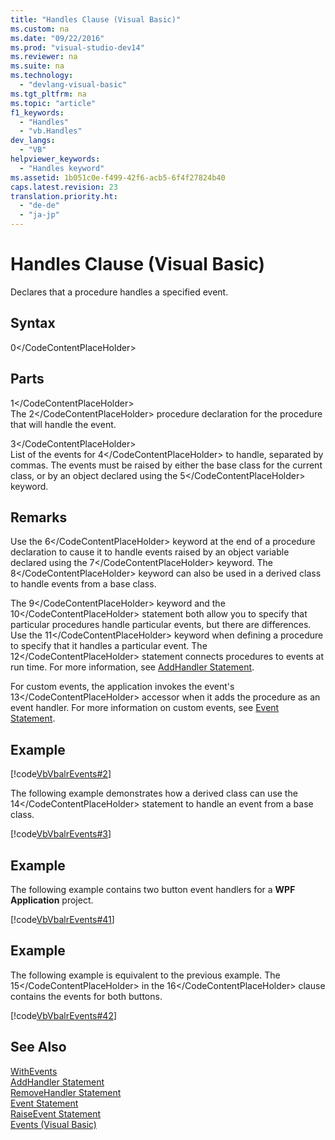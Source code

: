 ```yaml
---
title: "Handles Clause (Visual Basic)"
ms.custom: na
ms.date: "09/22/2016"
ms.prod: "visual-studio-dev14"
ms.reviewer: na
ms.suite: na
ms.technology: 
  - "devlang-visual-basic"
ms.tgt_pltfrm: na
ms.topic: "article"
f1_keywords: 
  - "Handles"
  - "vb.Handles"
dev_langs: 
  - "VB"
helpviewer_keywords: 
  - "Handles keyword"
ms.assetid: 1b051c0e-f499-42f6-acb5-6f4f27824b40
caps.latest.revision: 23
translation.priority.ht: 
  - "de-de"
  - "ja-jp"
---
```

# Handles Clause (Visual Basic)
Declares that a procedure handles a specified event.  
  
## Syntax  
  
<CodeContentPlaceHolder>0\</CodeContentPlaceHolder>  
## Parts  
 <CodeContentPlaceHolder>1\</CodeContentPlaceHolder>  
 The <CodeContentPlaceHolder>2\</CodeContentPlaceHolder> procedure declaration for the procedure that will handle the event.  
  
 <CodeContentPlaceHolder>3\</CodeContentPlaceHolder>  
 List of the events for <CodeContentPlaceHolder>4\</CodeContentPlaceHolder> to handle, separated by commas. The events must be raised by either the base class for the current class, or by an object declared using the <CodeContentPlaceHolder>5\</CodeContentPlaceHolder> keyword.  
  
## Remarks  
 Use the <CodeContentPlaceHolder>6\</CodeContentPlaceHolder> keyword at the end of a procedure declaration to cause it to handle events raised by an object variable declared using the <CodeContentPlaceHolder>7\</CodeContentPlaceHolder> keyword. The <CodeContentPlaceHolder>8\</CodeContentPlaceHolder> keyword can also be used in a derived class to handle events from a base class.  
  
 The <CodeContentPlaceHolder>9\</CodeContentPlaceHolder> keyword and the <CodeContentPlaceHolder>10\</CodeContentPlaceHolder> statement both allow you to specify that particular procedures handle particular events, but there are differences. Use the <CodeContentPlaceHolder>11\</CodeContentPlaceHolder> keyword when defining a procedure to specify that it handles a particular event. The <CodeContentPlaceHolder>12\</CodeContentPlaceHolder> statement connects procedures to events at run time. For more information, see [AddHandler Statement](../vs140/addhandler-statement.md).  
  
 For custom events, the application invokes the event's <CodeContentPlaceHolder>13\</CodeContentPlaceHolder> accessor when it adds the procedure as an event handler. For more information on custom events, see [Event Statement](../vs140/event-statement.md).  
  
## Example  
 [!code[VbVbalrEvents#2](../vs140/codesnippet/VisualBasic/handles-clause--visual-basic-_1.vb)]  
  
 The following example demonstrates how a derived class can use the <CodeContentPlaceHolder>14\</CodeContentPlaceHolder> statement to handle an event from a base class.  
  
 [!code[VbVbalrEvents#3](../vs140/codesnippet/VisualBasic/handles-clause--visual-basic-_2.vb)]  
  
## Example  
 The following example contains two button event handlers for a **WPF Application** project.  
  
 [!code[VbVbalrEvents#41](../vs140/codesnippet/VisualBasic/handles-clause--visual-basic-_3.vb)]  
  
## Example  
 The following example is equivalent to the previous example. The <CodeContentPlaceHolder>15\</CodeContentPlaceHolder> in the <CodeContentPlaceHolder>16\</CodeContentPlaceHolder> clause contains the events for both buttons.  
  
 [!code[VbVbalrEvents#42](../vs140/codesnippet/VisualBasic/handles-clause--visual-basic-_4.vb)]  
  
## See Also  
 [WithEvents](../vs140/withevents--visual-basic-.md)   
 [AddHandler Statement](../vs140/addhandler-statement.md)   
 [RemoveHandler Statement](../vs140/removehandler-statement.md)   
 [Event Statement](../vs140/event-statement.md)   
 [RaiseEvent Statement](../vs140/raiseevent-statement.md)   
 [Events (Visual Basic)](../vs140/events--visual-basic-.md)